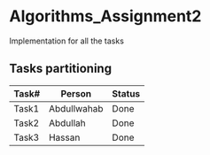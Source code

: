 # Algorithms_Assignment2

Implementation for all the tasks

## Tasks partitioning


| Task#     | Person      | Status      |
| --------- | ----------- |-------------|
| Task1     | Abdullwahab | Done        |
| Task2     | Abdullah    | Done        |
| Task3     | Hassan      | Done        |
